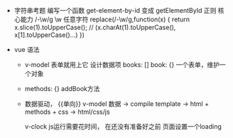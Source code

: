 
- 字符串考题
  编写一个函数  get-element-by-id 变成 getElementById
    正则  核心能力
    /-\w/g     \w 任意字符
    replace(/-\w/g,function(x) {
        return x.slice(1).toUpperCase(); // (x.charAt(1).toUpperCase(), x[1].toUpperCase()...) 
    })

- vue 语法
  - v-model   表单就用上它
  设计数据项  books: []   book: {}  一个表单，维护一个对象
  - methods: {}    addBook方法
  - 数据驱动，  {{单向}}  v-model
    数据 -> compile template -> html + methods + css -> html/css/js

    v-clock  js运行需要花时间， 在还没有准备好之前 页面设置一个loading